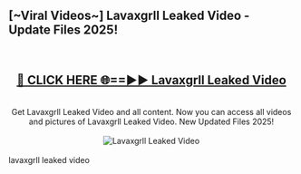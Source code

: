 <h2>[~Viral Videos~] Lavaxgrll Leaked Video - Update Files 2025!</h2>
<br>
<div align="center">
<h2><a href="https://betterlinks.top/A2PfLJ" rel="nofollow">🔴 CLICK HERE 🌐==►► Lavaxgrll Leaked Video</a></h2>
<br>
Get Lavaxgrll Leaked Video and all content. Now you can access all videos and pictures of Lavaxgrll Leaked Video. New Updated Files 2025!
<br>
<br>
<a href="https://betterlinks.top/A2PfLJ" rel="nofollow" data-target="animated-image.originalLink"><img src="https://i.ibb.co.com/WyWwxjT/player-gif2.gif" alt="Lavaxgrll Leaked Video" style="max-width: 100%; display: inline-block;" data-target="animated-image.originalImage"></a>
</div>
<br>
lavaxgrll leaked video